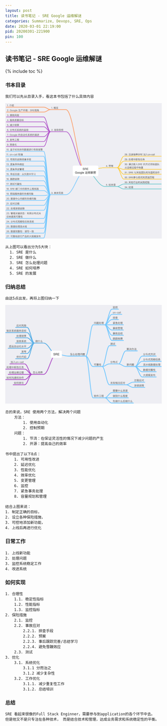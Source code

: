 ```yaml
---
layout: post
title: 读书笔记 - SRE Google 运维解谜
categories: Summarize, Devops, SRE, Ops
date: 2020-03-01 22:19:00
pid: 20200301-221900
pin: 100
---
```


## 读书笔记 - SRE Google 运维解谜

{% include toc %}


### 书本目录

    我们可以先从目录入手，看这本书包括了什么具体内容
    
![index](/w3c/images/summarize/sre/SRE-Google-index.png "index")

    从上图可以看出分为5大块：
      1. SRE 是什么
      2. SRE 做什么
      3. SRE 怎么处理问题
      4. SRE 如何培养
      5. SRE 的发展

### 归纳总结   
    由这5点出发，再将上图归纳一下

![SRE](/w3c/images/summarize/sre/SRE.png "SRE")

    总的来说，SRE 使用两个方法，解决两个问题
        方法：
            1. 使用自动化
            2. 控制预期
        问题：
            1. 节流：在保证灵活性的情况下减少问题的产生
            2. 开源：提高自己的效率
          
    书中提出了以下8点：
        1. 可用性改进
        2. 延迟优化
        3. 性能优化
        4. 效率优化
        5. 变更管理
        6. 监控
        7. 紧急事务处理
        8. 容量规划和管理

    结合上图来说：
    1. 制定正确的目标，
    2. 设立各种保险措施，
    3. 可控地添加新功能，
    4. 上线后再进行优化

### 日常工作

    1. 上线新功能
    2. 处理问题
    3. 监控系统稳定工作
    4. 改进系统

### 如何实现

    1. 合理性
        1.1. 稳定性指标
        1.2. 性能指标
        1.3. 监控指标
    2. 保险措施
        2.1. 监控
        2.2. 事故应对
            2.2.1. 排查手段
            2.2.2. 预案
            2.2.3. 事后跟踪完善/总结学习
            2.2.4. 避免雪蹦效应
        2.3. 测试
    3. 优化
        3.1. 系统优化
            3.1.1 分而治之
            3.1.2 减少复杂性
        3.2. 工作优化
            3.1.1. 减少重复性工作
            3.1.2. 总结培训
            
### 总结

    SRE 看起来很像的Full Stack Enginner，需要参与到application的各个环节中去。
    但是他又不是只专注在各种技术， 而是结合技术和管理，达成业务需求和系统稳定性的平衡。